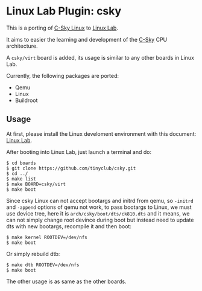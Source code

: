 
# Linux Lab Plugin: csky

This is a porting of [C-Sky Linux](https://github.com/c-sky) to [Linux Lab](https://github.com/tinyclub/linux-lab).

It aims to easier the learning and development of the [C-Sky](https://c-sky.github.io) CPU architecture.

A `csky/virt` board is added, its usage is similar to any other boards in Linux Lab.

Currently, the following packages are ported:

- Qemu
- Linux
- Buildroot

## Usage

At first, please install the Linux develoment environment with this document: [Linux Lab](https://github.com/tinyclub/linux-lab).

After booting into Linux Lab, just launch a terminal and do:

    $ cd boards
    $ git clone https://github.com/tinyclub/csky.git
    $ cd ../
    $ make list
    $ make BOARD=csky/virt
    $ make boot

Since csky Linux can not accept bootargs and initrd from qemu, so `-initrd` and `-append` options of qemu not work, to pass bootargs to Linux, we must use device tree, here it is `arch/csky/boot/dts/ck810.dts` and it means, we can not simply change root devince during boot but instead need to update dts with new bootargs, recompile it and then boot:

    $ make kernel ROOTDEV=/dev/nfs
    $ make boot

Or simply rebuild dtb:

    $ make dtb ROOTDEV=/dev/nfs
    $ make boot

The other usage is as same as the other boards.
